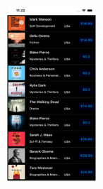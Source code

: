 <img src="https://github.com/saicharan1312/iTunesArtists/blob/main/iTunesArtists/Assets.xcassets/Simulator%20Screen%20Shot%20-%20iPhone%2013%20Pro%20Max%20-%202024-06-12%20at%2023.22.27.png" width=200 height=400>
